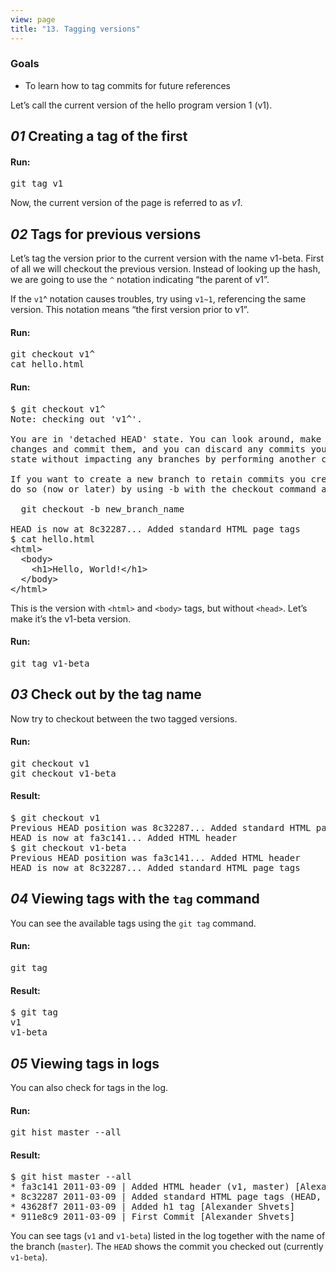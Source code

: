 ```yaml
---
view: page
title: "13. Tagging versions"
---
```


<h3>Goals</h3>

<ul><li>To learn how to tag commits for future references</li></ul>

<p>Let&#8217;s call the current version of the hello program version 1 (v1).</p>

<h2><em>01</em> Creating a tag of the first </h2>

<h4 class="h4-pre">Run:</h4>

<pre class="instructions">git tag v1</pre>

<p>Now, the current version of the page is referred to as <em>v1</em>.</p>

<h2><em>02</em> Tags for previous versions </h2>

<p>Let&#8217;s tag the version prior to the current version with the name v1-beta.  First of all we will checkout the previous version.  Instead of looking up the hash, we are going to use the <code>^</code> notation indicating &#8220;the parent of v1&#8221;.</p>

<p class="note">If the <code>v1</code>^ notation causes troubles, try using <code>v1~1</code>, referencing the same version. This notation means &#8220;the first version prior to v1&#8221;.</p>

<h4 class="h4-pre">Run:</h4>

<pre class="instructions">git checkout v1^
cat hello.html</pre>

<h4 class="h4-pre">Run:</h4>

<pre class="sample">$ git checkout v1^
Note: checking out 'v1^'.

You are in 'detached HEAD' state. You can look around, make experimental
changes and commit them, and you can discard any commits you make in this
state without impacting any branches by performing another checkout.

If you want to create a new branch to retain commits you create, you may
do so (now or later) by using -b with the checkout command again. Example:

  git checkout -b new_branch_name

HEAD is now at 8c32287... Added standard HTML page tags
$ cat hello.html
&lt;html&gt;
  &lt;body&gt;
    &lt;h1&gt;Hello, World!&lt;/h1&gt;
  &lt;/body&gt;
&lt;/html&gt;</pre>

<p>This is the version with <code>&lt;html&gt;</code> and <code>&lt;body&gt;</code> tags, but without <code>&lt;head&gt;</code>. Let&#8217;s make it’s the v1-beta version.</p>

<h4 class="h4-pre">Run:</h4>

<pre class="instructions">git tag v1-beta</pre>

<h2><em>03</em> Check out by the tag name </h2>

<p>Now try to checkout between the two tagged versions.</p>

<h4 class="h4-pre">Run:</h4>

<pre class="instructions">git checkout v1
git checkout v1-beta</pre>

<h4 class="h4-pre">Result:</h4>

<pre class="sample">$ git checkout v1
Previous HEAD position was 8c32287... Added standard HTML page tags
HEAD is now at fa3c141... Added HTML header
$ git checkout v1-beta
Previous HEAD position was fa3c141... Added HTML header
HEAD is now at 8c32287... Added standard HTML page tags</pre>

<h2><em>04</em> Viewing tags with the <code>tag</code> command</h2>

<p>You can see the available tags using the <code>git tag</code> command.</p>

<h4 class="h4-pre">Run:</h4>

<pre class="instructions">git tag</pre>

<h4 class="h4-pre">Result:</h4>

<pre class="sample">$ git tag
v1
v1-beta</pre>

<h2><em>05</em> Viewing tags in logs </h2>

<p>You can also check for tags in the log.</p>

<h4 class="h4-pre">Run:</h4>

<pre class="instructions">git hist master --all</pre>

<h4 class="h4-pre">Result:</h4>

<pre class="sample">$ git hist master --all
* fa3c141 2011-03-09 | Added HTML header (v1, master) [Alexander Shvets]
* 8c32287 2011-03-09 | Added standard HTML page tags (HEAD, v1-beta) [Alexander Shvets]
* 43628f7 2011-03-09 | Added h1 tag [Alexander Shvets]
* 911e8c9 2011-03-09 | First Commit [Alexander Shvets]</pre>

<p>You can see tags (<code>v1</code> and <code>v1-beta</code>) listed in the log together with the name of the branch (<code>master</code>).  The <code>HEAD</code> shows the commit you checked out (currently <code>v1-beta</code>).</p>